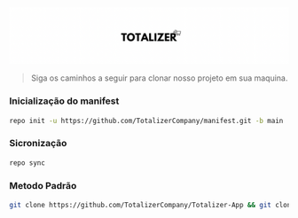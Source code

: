 <img src="https://raw.githubusercontent.com/TotalizerCompany/.github/refs/heads/main/banner.png"/>

> Siga os caminhos a seguir para clonar nosso projeto em sua maquina.

### Inicialização do manifest

```bash
repo init -u https://github.com/TotalizerCompany/manifest.git -b main
```
### Sicronização
```bash
repo sync
```

### Metodo Padrão
```bash
git clone https://github.com/TotalizerCompany/Totalizer-App && git clone https://github.com/TotalizerCompany/Cart-App
```
